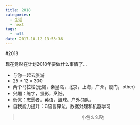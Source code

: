 ```yaml
---
title: 2018
categories:
  - 生活
  - next
tags:
  - null
date: 2017-10-12 13:53:36
---
```


#2018

现在竟然在计划2018年要做什么事情了...

- 与你一起去旅游
- 25 * 12 = 300
- 两个马拉松(无锡，秦皇岛，北京，上海，广州，厦门，other)
- 兴趣：练字，摄影，烹饪。
- 低优：志愿者。英语，篮球。户外领队。
- 自我能力提升：C语言算法，数据处理和机器学习

><div align=center>小包么么哒</div>